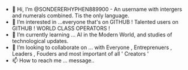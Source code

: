 - 👋 Hi, I’m @SONDERERHYPHEN889900 - An username with intergers and numerals combined. Tis the only language. 
- 👀 I’m interested in ...everyone that's on GITHUB ! Talented users on GITHUB ! WORLD CLASS OPERATORS !
- 🌱 I’m currently learning ... AI in the Modern World, and studies of technological updates.
- 💞️ I’m looking to collaborate on ... with Everyone , Entreprenuers , Leaders , Fouders and most important of all ' Creators ' 
- 📫 How to reach me ... message..

<!---
SONDERERHYPHEN889900/SONDERERHYPHEN889900 is a ✨ special ✨ repository because its `README.md` (this file) appears on your GitHub profile.
You can click the Preview link to take a look at your changes.
--->
